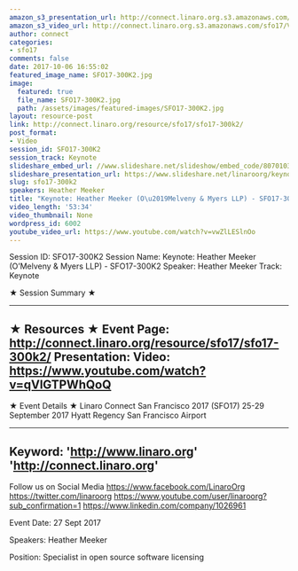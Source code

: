 ```yaml
---
amazon_s3_presentation_url: http://connect.linaro.org.s3.amazonaws.com/sfo17/Presentations/SFO17-300K2-Meeker-v1-Open_Source_and_the_Family_Business.pdf
amazon_s3_video_url: http://connect.linaro.org.s3.amazonaws.com/sfo17/Videos/Intelligent%252C%20Connected%20Future%20%257C%20Open%20Source%20License%20Enforcement-%20to%20sue%20or%20not%20to%20sue%20%257C%20%2523SFO17.mp4
author: connect
categories:
- sfo17
comments: false
date: 2017-10-06 16:55:02
featured_image_name: SFO17-300K2.jpg
image:
  featured: true
  file_name: SFO17-300K2.jpg
  path: /assets/images/featured-images/SFO17-300K2.jpg
layout: resource-post
link: http://connect.linaro.org/resource/sfo17/sfo17-300k2/
post_format:
- Video
session_id: SFO17-300K2
session_track: Keynote
slideshare_embed_url: //www.slideshare.net/slideshow/embed_code/80701031
slideshare_presentation_url: https://www.slideshare.net/linaroorg/keynote-heather-meeker-omelveny-myers-llp-sfo17300k2
slug: sfo17-300k2
speakers: Heather Meeker
title: "Keynote: Heather Meeker (O\u2019Melveny & Myers LLP) - SFO17-300K2"
video_length: '53:34'
video_thumbnail: None
wordpress_id: 6002
youtube_video_url: https://www.youtube.com/watch?v=vwZlLESlnOo
---
```


Session ID: SFO17-300K2
Session Name: Keynote: Heather Meeker (O’Melveny & Myers LLP) - SFO17-300K2
Speaker: Heather Meeker
Track: Keynote

★ Session Summary ★

---------------------------------------------------
★ Resources ★
Event Page: http://connect.linaro.org/resource/sfo17/sfo17-300k2/
Presentation:
Video: https://www.youtube.com/watch?v=qVlGTPWhQoQ
---------------------------------------------------

★ Event Details ★
Linaro Connect San Francisco 2017 (SFO17)
25-29 September 2017
Hyatt Regency San Francisco Airport

---------------------------------------------------
Keyword:
'http://www.linaro.org'
'http://connect.linaro.org'
---------------------------------------------------
Follow us on Social Media
https://www.facebook.com/LinaroOrg
https://twitter.com/linaroorg
https://www.youtube.com/user/linaroorg?sub_confirmation=1
https://www.linkedin.com/company/1026961

Event Date: 27 Sept 2017

Speakers: Heather Meeker

Position: Specialist in open source software licensing